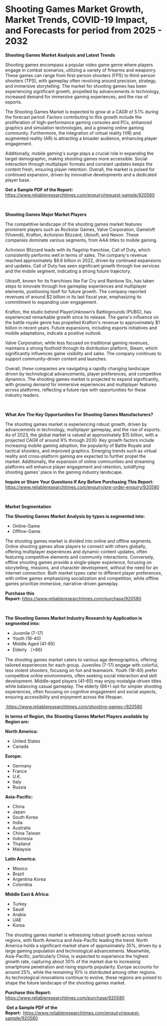 <p><h1>Shooting Games Market Growth, Market Trends, COVID-19 Impact, and Forecasts for period from 2025 - 2032</h1></p><p><strong>Shooting Games Market Analysis and Latest Trends</strong></p>
<p><p>Shooting games encompass a popular video game genre where players engage in combat scenarios, utilizing a variety of firearms and weaponry. These games can range from first-person shooters (FPS) to third-person shooters (TPS), with gameplay often revolving around precision, strategy, and immersive storytelling. The market for shooting games has been experiencing significant growth, propelled by advancements in technology, increased demand for immersive gaming experiences, and the rise of esports.</p><p>The Shooting Games Market is expected to grow at a CAGR of 5.1% during the forecast period. Factors contributing to this growth include the proliferation of high-performance gaming consoles and PCs, enhanced graphics and simulation technologies, and a growing online gaming community. Furthermore, the integration of virtual reality (VR) and augmented reality (AR) is attracting a broader audience, enhancing player engagement. </p><p>Additionally, mobile gaming's surge plays a crucial role in expanding the target demographic, making shooting games more accessible. Social interaction through multiplayer formats and constant updates keeps the content fresh, ensuring player retention. Overall, the market is poised for continued expansion, driven by innovative developments and a dedicated player base.</p></p>
<p><strong>Get a Sample PDF of the Report:&nbsp;</strong> <a href="https://www.reliableresearchtimes.com/enquiry/request-sample/920580?utm_campaign=3738&utm_medium=2&utm_source=Github&utm_content=ia&utm_term=17042025&utm_id=shooting-games">https://www.reliableresearchtimes.com/enquiry/request-sample/920580</a></p>
<p>&nbsp;</p>
<p><strong>Shooting Games Major Market Players</strong></p>
<p><p>The competitive landscape of the shooting games market features prominent players such as Rockstar Games, Valve Corporation, Gameloft (Vivendi), Krafton, Activision Blizzard, Ubisoft, and Nexon. These companies dominate various segments, from AAA titles to mobile gaming.</p><p>Activision Blizzard leads with its flagship franchise, Call of Duty, which consistently performs well in terms of sales. The company's revenue reached approximately $8.6 billion in 2022, driven by continued expansions and updates. Call of Duty has seen significant growth through live services and the mobile segment, indicating a strong future trajectory.</p><p>Ubisoft, known for its franchises like Far Cry and Rainbow Six, has taken steps to innovate through live gameplay experiences and multiplayer elements, positioning itself for future growth. The company reported revenues of around $2 billion in its last fiscal year, emphasizing its commitment to expanding user engagement.</p><p>Krafton, the studio behind PlayerUnknown’s Battlegrounds (PUBG), has experienced remarkable growth since its release. The game's influence on the battle royale genre has propelled Krafton's revenue to approximately $1 billion in recent years. Future expansions, including esports initiatives and mobile adaptations, indicate a positive outlook.</p><p>Valve Corporation, while less focused on traditional gaming revenues, maintains a strong foothold through its distribution platform, Steam, which significantly influences game visibility and sales. The company continues to support community-driven content and launches.</p><p>Overall, these companies are navigating a rapidly changing landscape driven by technological advancements, player preferences, and competitive dynamics. The shooting games market is projected to expand significantly, with growing demand for immersive experiences and multiplayer features across platforms, reflecting a future ripe with opportunities for these industry leaders.</p></p>
<p>&nbsp;</p>
<p><strong>What Are The Key Opportunities For Shooting Games Manufacturers?</strong></p>
<p><p>The shooting games market is experiencing robust growth, driven by advancements in technology, multiplayer gameplay, and the rise of esports. As of 2023, the global market is valued at approximately $15 billion, with a projected CAGR of around 9% through 2030. Key growth factors include increasing mobile gaming adoption, the popularity of Battle Royale and tactical shooters, and improved graphics. Emerging trends such as virtual reality and cross-platform gaming are expected to further propel the market. Additionally, the expansion of online communities and streaming platforms will enhance player engagement and retention, solidifying shooting games' place in the gaming industry landscape.</p></p>
<p><strong>Inquire or Share Your Questions If Any Before Purchasing This Report:</strong> <a href="https://www.reliableresearchtimes.com/enquiry/pre-order-enquiry/920580?utm_campaign=3738&utm_medium=2&utm_source=Github&utm_content=ia&utm_term=17042025&utm_id=shooting-games">https://www.reliableresearchtimes.com/enquiry/pre-order-enquiry/920580</a></p>
<p>&nbsp;</p>
<p><strong>Market Segmentation</strong></p>
<p><strong>The Shooting Games Market Analysis by types is segmented into:</strong></p>
<p><ul><li>Online-Game</li><li>Offline-Game</li></ul></p>
<p><p>The shooting games market is divided into online and offline segments. Online shooting games allow players to connect with others globally, offering multiplayer experiences and dynamic content updates, often featuring competitive elements and community interactions. Conversely, offline shooting games provide a single-player experience, focusing on storytelling, missions, and character development, without the need for an internet connection. Both market types cater to different player preferences, with online games emphasizing socialization and competition, while offline games prioritize immersive, narrative-driven gameplay.</p></p>
<p><strong>Purchase this Report:&nbsp;</strong><a href="https://www.reliableresearchtimes.com/purchase/920580?utm_campaign=3738&utm_medium=2&utm_source=Github&utm_content=ia&utm_term=17042025&utm_id=shooting-games">https://www.reliableresearchtimes.com/purchase/920580</a></p>
<p>&nbsp;</p>
<p><strong>The Shooting Games Market Industry Research by Application is segmented into:</strong></p>
<p><ul><li>Juvenile (7-17)</li><li>Youth (18-40)</li><li>Middle Aged (41-65)</li><li>Elderly （>66)</li></ul></p>
<p><p>The shooting games market caters to various age demographics, offering tailored experiences for each group. Juveniles (7-17) engage with colorful, less violent shooters, focusing on fun and teamwork. Youth (18-40) prefer competitive online environments, often seeking social interaction and skill development. Middle-aged players (41-65) may enjoy nostalgia-driven titles while balancing casual gameplay. The elderly (66+) opt for simpler shooting experiences, often focusing on cognitive engagement and social aspects, ensuring accessibility and enjoyment across the lifespan.</p></p>
<p><a href="https://www.reliableresearchtimes.com/shooting-games-r920580?utm_campaign=3738&utm_medium=2&utm_source=Github&utm_content=ia&utm_term=17042025&utm_id=shooting-games">&nbsp;https://www.reliableresearchtimes.com/shooting-games-r920580</a></p>
<p><strong>In terms of Region, the Shooting Games Market Players available by Region are:</strong></p>
<p>
    <p> <strong> North America: </strong>
        <ul>
            <li>United States</li>
            <li>Canada</li>
        </ul>
        </p> 
    <p> <strong> Europe: </strong>
        <ul>
            <li>Germany</li>
            <li>France</li>
            <li>U.K.</li>
            <li>Italy</li>
            <li>Russia</li>
        </ul>
        </p> 
    <p> <strong> Asia-Pacific: </strong>
        <ul>
            <li>China</li>
            <li>Japan</li>
            <li>South Korea</li>
            <li>India</li>
            <li>Australia</li>
            <li>China Taiwan</li>
            <li>Indonesia</li>
            <li>Thailand</li>
            <li>Malaysia</li>
        </ul>
        </p> 
    <p> <strong> Latin America: </strong>
        <ul>
            <li>Mexico</li>
            <li>Brazil</li>
            <li>Argentina Korea</li>
            <li>Colombia</li>
        </ul>
        </p> 
    <p> <strong> Middle East & Africa: </strong>
        <ul>
            <li>Turkey</li>
            <li>Saudi</li>
            <li>Arabia</li>
            <li>UAE</li>
            <li>Korea</li>
        </ul>
    </p>
    </p>
<p><p>The shooting games market is witnessing robust growth across various regions, with North America and Asia-Pacific leading the trend. North America holds a significant market share of approximately 35%, driven by a large gaming population and technological advancements. Meanwhile, Asia-Pacific, particularly China, is expected to experience the highest growth rate, capturing about 30% of the market due to increasing smartphone penetration and rising esports popularity. Europe accounts for around 25%, while the remaining 10% is distributed among other regions. As technological innovations continue to evolve, these regions are poised to shape the future landscape of the shooting games market.</p></p>
<p><strong>Purchase this Report: </strong><a href="https://www.reliableresearchtimes.com/purchase/920580?utm_campaign=3738&utm_medium=2&utm_source=Github&utm_content=ia&utm_term=17042025&utm_id=shooting-games">https://www.reliableresearchtimes.com/purchase/920580</a></p>
<p>&nbsp;<strong>Get a Sample PDF of the Report:&nbsp;&nbsp;</strong><a href="https://www.reliableresearchtimes.com/enquiry/request-sample/920580?utm_campaign=3738&utm_medium=2&utm_source=Github&utm_content=ia&utm_term=17042025&utm_id=shooting-games">https://www.reliableresearchtimes.com/enquiry/request-sample/920580</a></p>
<p><strong></strong></p>
<p><p></p><p></p><p></p></p>